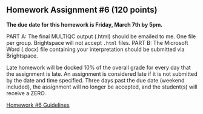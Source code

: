 ## Homework Assignment #6 (120 points)

**The due date for this homework is Friday, March 7th by 5pm.**

PART A: The final MULTIQC output (.html) should be emailed to me. One file per group. Brightspace will not accept `.html` files. 
PART B: The Microsoft Word (.docx) file containing your interpretation should be submitted via Brightspace. 

Late homework will be docked 10% of the overall grade for every day that the assignment is late. An assignment is considered late if it is not submitted by the date and time specified. Three days past the due date (weekend included), the assignment will no longer be accepted, and the student(s) will receive a ZERO.

[Homework #6 Guidelines](MMG3320-Homework6-2025.pdf)

